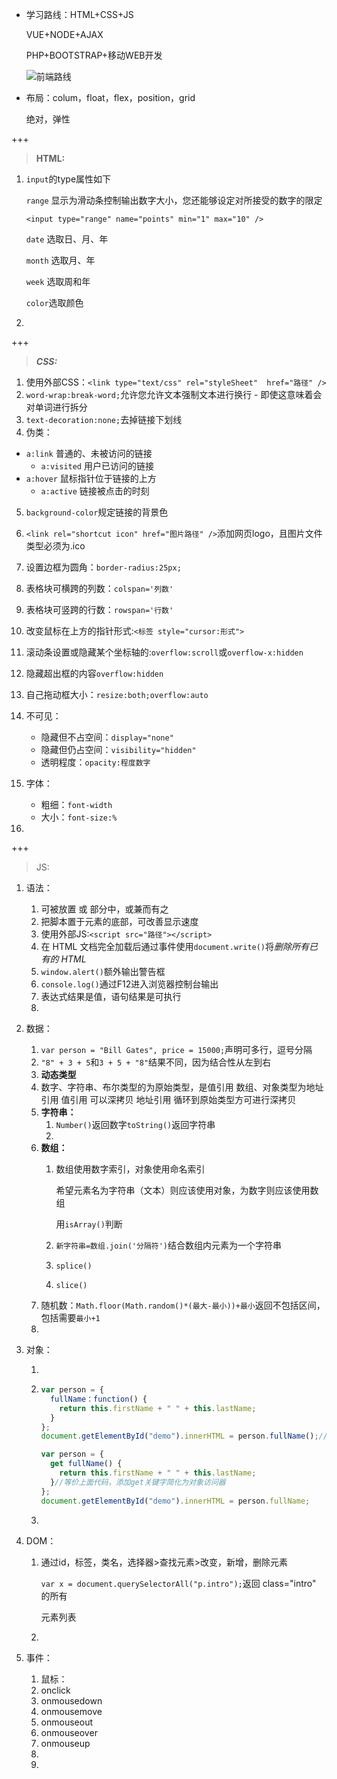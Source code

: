 - 学习路线：HTML+CSS+JS

  VUE+NODE+AJAX

  PHP+BOOTSTRAP+移动WEB开发
  
  ![前端路线](C:\Users\16404\Desktop\前端路线.jpg)


- 布局：colum，float，flex，position，grid

  绝对，弹性

+++

> **HTML:**

1. `input`的type属性如下

   `range` 显示为滑动条控制输出数字大小，您还能够设定对所接受的数字的限定

   `<input type="range" name="points" min="1" max="10" />`

   `date` 选取日、月、年 

   `month` 选取月、年 

   `week` 选取周和年

   `color`选取颜色

2. 

   

+++

> ***CSS:***

1. 使用外部CSS：`<link type="text/css" rel="styleSheet"  href="路径" />`
2. `word-wrap:break-word;`允许您允许文本强制文本进行换行 - 即使这意味着会对单词进行拆分
3. `text-decoration:none;`去掉链接下划线
4. 伪类：
-  `a:link` 普通的、未被访问的链接
   -  `a:visited`  用户已访问的链接
-  `a:hover` 鼠标指针位于链接的上方
   -  `a:active`  链接被点击的时刻
5. `background-color`规定链接的背景色
6. `<link rel="shortcut icon" href="图片路径" />`添加网页logo，且图片文件类型必须为.ico
7. 设置边框为圆角：`border-radius:25px;`
8. 表格块可横跨的列数：`colspan='列数'`
9. 表格块可竖跨的行数：`rowspan='行数'`
10. 改变鼠标在上方的指针形式:`<标签 style="cursor:形式">`
11. 滚动条设置或隐藏某个坐标轴的:`overflow:scroll`或`overflow-x:hidden`
12. 隐藏超出框的内容`overflow:hidden`
13. 自己拖动框大小：`resize:both;overflow:auto`
14. 不可见：

    - 隐藏但不占空间：`display="none"`
    - 隐藏但仍占空间：`visibility="hidden"`
    - 透明程度：`opacity:程度数字`
15. 字体：

    -   粗细：`font-width`
    - 大小：`font-size:%` 
16. 

+++

> JS:

1. 语法：

   1. 可被放置 <body> 或 <head> 部分中，或兼而有之
   2. 把脚本置于<body>元素的底部，可改善显示速度
   3. 使用外部JS:`<script src="路径"></script>`
   4. 在 HTML 文档完全加载后通过事件使用`document.write()`将*删除所有已有的 HTML* 
   5. `window.alert()`额外输出警告框
   6. `console.log()`通过F12进入浏览器控制台输出
   7. 表达式结果是值，语句结果是可执行
   8. 
   
2. 数据：

   1. `var person = "Bill Gates",
      price = 15000;`声明可多行，逗号分隔
   2. `"8" + 3 + 5`和`3 + 5 + "8"`结果不同，因为结合性从左到右
   3. **动态类型**
   4. 数字、字符串、布尔类型的为原始类型，是值引用
      数组、对象类型为地址引用
      值引用 可以深拷贝
      地址引用 循环到原始类型方可进行深拷贝
   5. **字符串：**
      1.   `Number()`返回数字`toString()`返回字符串
      2. 
   6. **数组：**
      1. 数组使用数字索引，对象使用命名索引
      
         希望元素名为字符串（文本）则应该使用对象，为数字则应该使用数组
      
         用`isArray()`判断
      
      2. `新字符串=数组.join('分隔符')`结合数组内元素为一个字符串
      
      3. `splice()`
      
      4. `slice()`
   7. 随机数：`Math.floor(Math.random()*(最大-最小))+最小`返回不包括区间，包括需要`最小+1`
   8. 

3. 对象：

   1. ​    

   2. ```javascript
      var person = {
        fullName：function() {
          return this.firstName + " " + this.lastName;
        }
      };
      document.getElementById("demo").innerHTML = person.fullName();//注意括号
      ```

      ```javascript
      var person = {
        get fullName() {
          return this.firstName + " " + this.lastName;
        }//等价上面代码，添加get关键字简化为对象访问器
      };
      document.getElementById("demo").innerHTML = person.fullName;
      ```

   3. 

4. DOM：

   1. 通过id，标签，类名，选择器>查找元素>改变，新增，删除元素

      `var x = document.querySelectorAll("p.intro");`返回 class="intro" 的所有 <p> 元素列表

   2. 

5. 事件：
   1.   鼠标：
      1.   onclick
      2. onmousedown
      3. onmousemove
      4. onmouseout
      5. onmouseover
      6. onmouseup   
   2.  
   5.    
